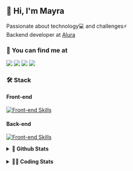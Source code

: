 ## 👋 Hi, I'm Mayra

Passionate about technology💻 and challenges⚡  
Backend developer at [Alura](https://www.alura.com.br)   

### 💬 You can find me at

<a href="https://mayra.dev" target="_blank" rel="noopener"><img src="https://img.shields.io/badge/-mayra.dev-005FED?style=flat&logo=Google-chrome&logoColor=white"/></a>
<a href="https://linkedin.com/in/mayraamaral" target="_blank" rel="noopener"><img src="https://img.shields.io/badge/-/mayraamaral-0077B5?style=flat&logo=Linkedin&logoColor=white"/></a>
<a href="mailto:mayra@mayra.dev" target="_blank" rel="noopener"><img src="https://img.shields.io/badge/-mayra@mayra.dev-D14836?style=flat&logo=Gmail&logoColor=white"/></a>
<a href="" target="_blank" rel="noopener"><img src="https://img.shields.io/badge/-mayraamaral-7289DA?style=flat&logo=Discord&logoColor=white"/></a>

### 🛠️ Stack
#### Front-end

[![Front-end Skills](https://skillicons.dev/icons?i=react,next,angular,redux,styledcomponents,html,css,sass,js,ts,figma)](https://skillicons.dev)
#### Back-end

[![Front-end Skills](https://skillicons.dev/icons?i=java,spring,hibernate,aws,idea,postgres,mysql,git,linux,bash,nodejs,docker,kubernetes,jenkins)](https://skillicons.dev)


<details>
    <summary><strong>📌 Github Stats</strong></summary>
    <br />
    <div align="center">
        <table>
      <td><img height="160em" src="https://github-readme-stats.vercel.app/api?username=mayraamaral&show_icons=true&theme=algolia&hide_border=true&hide=stars&count_private=true" alt="Readme stats"></td>
      <td><img height="160em" src="https://github-readme-stats.vercel.app/api/top-langs/?username=mayraamaral&&layout=compact&&theme=algolia&hide_border=true&langs_count=6" alt="Language stats"></td>
       </table>
  </div> 
    

  <p align="center">
    <img src="https://github-readme-streak-stats.herokuapp.com?user=mayraamaral&theme=dark&hide_border=true&date_format=j%20M%5B%20Y%5D&locale=pt-br&background=050F2C&ring=0195DD&fire=23AA7D&currStreakLabel=23AA7D" alt="Streak stats">
  </p> 
</details>

<br />

<details>
  <summary><strong>👩‍💻 Coding Stats</strong></summary>
  <br />
  
  <!--START_SECTION:waka-->
![Code Time](http://img.shields.io/badge/Code%20Time-712%20hrs%209%20mins-blue)

**🐱 My GitHub Data** 

> 📦 589.3 kB Used in GitHub's Storage 
 > 
> 🏆 166 Contributions in the Year 2025
 > 
> 🚫 Not Opted to Hire
 > 
> 📜 63 Public Repositories 
 > 
> 🔑 33 Private Repositories 
 > 
**I'm an Early 🐤** 

```text
🌞 Morning                15257 commits       ██████░░░░░░░░░░░░░░░░░░░   23.50 % 
🌆 Daytime                37873 commits       ███████████████░░░░░░░░░░   58.34 % 
🌃 Evening                11505 commits       ████░░░░░░░░░░░░░░░░░░░░░   17.72 % 
🌙 Night                  283 commits         ░░░░░░░░░░░░░░░░░░░░░░░░░   00.44 % 
```
📅 **I'm Most Productive on Wednesday** 

```text
Monday                   12531 commits       █████░░░░░░░░░░░░░░░░░░░░   19.30 % 
Tuesday                  8808 commits        ███░░░░░░░░░░░░░░░░░░░░░░   13.57 % 
Wednesday                18168 commits       ███████░░░░░░░░░░░░░░░░░░   27.99 % 
Thursday                 13868 commits       █████░░░░░░░░░░░░░░░░░░░░   21.36 % 
Friday                   10793 commits       ████░░░░░░░░░░░░░░░░░░░░░   16.63 % 
Saturday                 310 commits         ░░░░░░░░░░░░░░░░░░░░░░░░░   00.48 % 
Sunday                   440 commits         ░░░░░░░░░░░░░░░░░░░░░░░░░   00.68 % 
```


📊 **This Week I Spent My Time On** 

```text
🕑︎ Time Zone: America/Sao_Paulo

💬 Programming Languages: 
Java                     11 hrs 30 mins      ███████████████████░░░░░░   77.05 % 
Markdown                 1 hr 39 mins        ███░░░░░░░░░░░░░░░░░░░░░░   11.10 % 
SQL                      1 hr 25 mins        ██░░░░░░░░░░░░░░░░░░░░░░░   09.51 % 
Java Properties          10 mins             ░░░░░░░░░░░░░░░░░░░░░░░░░   01.16 % 
YAML                     4 mins              ░░░░░░░░░░░░░░░░░░░░░░░░░   00.55 % 

🔥 Editors: 
IntelliJ IDEA            13 hrs 16 mins      ██████████████████████░░░   88.90 % 
VS Code                  1 hr 39 mins        ███░░░░░░░░░░░░░░░░░░░░░░   11.10 % 

💻 Operating System: 
Linux                    14 hrs 56 mins      █████████████████████████   100.00 % 
```

**I Mostly Code in Java** 

```text
Java                     126 repos           ███████░░░░░░░░░░░░░░░░░░   28.19 % 
JavaScript               101 repos           ██████░░░░░░░░░░░░░░░░░░░   22.60 % 
TypeScript               84 repos            █████░░░░░░░░░░░░░░░░░░░░   18.79 % 
Python                   4 repos             ░░░░░░░░░░░░░░░░░░░░░░░░░   00.89 % 
Dockerfile               1 repo              ░░░░░░░░░░░░░░░░░░░░░░░░░   00.22 % 
```




 Last Updated on 23/01/2025 19:14:10 UTC
<!--END_SECTION:waka-->

</details>
